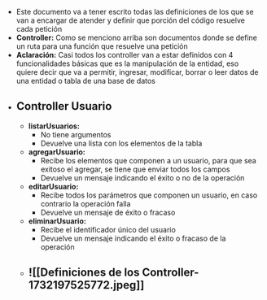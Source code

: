 - Este documento va a tener escrito todas las definiciones de los que se van a encargar de atender y definir que porción del código resuelve cada petición 
- **Controller:** Como se menciono arriba son documentos donde se define un ruta para una función que resuelve una petición 
- **Aclaración:** Casi todos los controller van a estar definidos con 4 funcionalidades básicas que es la manipulación de la entidad, eso quiere decir que va a permitir, ingresar, modificar, borrar o leer datos de una entidad o tabla de una base de datos 
- ## Controller Usuario 
	- **listarUsuarios:**
		- No tiene argumentos 
		- Devuelve una lista con los elementos de la tabla
	- **agregarUsuario:**
		- Recibe los elementos que componen a un usuario, para que sea exitoso el agregar, se tiene que enviar todos los campos 
		- Devuelve un mensaje indicando el éxito o no de la operación
	- **editarUsuario:**
		- Recibe todos los parámetros que componen un usuario, en caso contrario la operación falla 
		- Devuelve un mensaje de éxito o fracaso 
	- **eliminarUsuario:**
		- Recibe el identificador único del usuario 
		- Devuelve un mensaje indicando el éxito o fracaso de la operación
	- ![[Definiciones de los Controller-1732197525772.jpeg]]
		- 